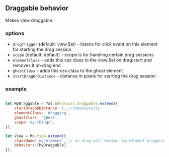 ## Draggable behavior
Makes view draggable.


### options
* `dragTrigger` (default: view.$el) - listens for click event on this element for starting the drag session
* `scope` (default: default) - scope is for handling certain drag sessions
* `elementClass` - adds this css class to the view.$el on drag:start and removes it on drag:end
* `ghostClass` - adds this css class to the ghost element
* `startDragOnDistance` - distance in pixels for starting the drag session

### example
```js

let MyDraggable = Yat.Behaviors.Draggable.extend({
	startDragOnDistance: 1, //immediatelly
	elementClass: 'dragging',
	ghostClass: 'ghost',
	scope:'my-things',
});

let View = Mn.View.extend({
	className:'my-element', // on drag will became `my-element dragging`
	behaviors:[MyDraggable]
});

```
